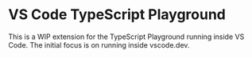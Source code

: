 # VS Code TypeScript Playground

This is a WIP extension for the TypeScript Playground running inside VS Code. The initial focus is on running inside vscode.dev.
